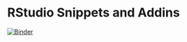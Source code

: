 # RStudio Snippets and Addins

[![Binder](http://mybinder.org/badge.svg)](https://mybinder.org/v2/gh/aswansyahputra/snippets-addins/master)

